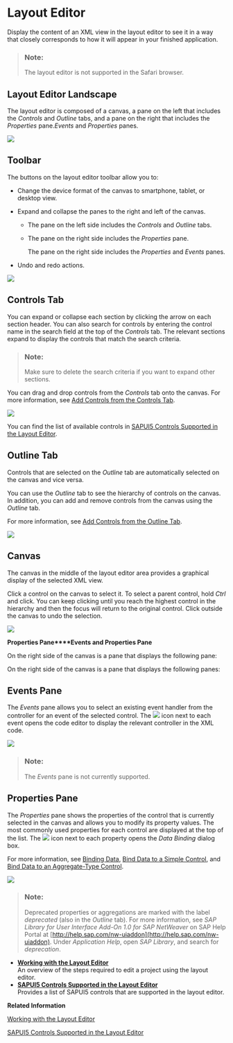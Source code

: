 <!-- loio90ba99ae9af64f76a3da593e44ca5b9f -->

# Layout Editor

Display the content of an XML view in the layout editor to see it in a way that closely corresponds to how it will appear in your finished application.

> ### Note:  
> The layout editor is not supported in the Safari browser.



<a name="loio90ba99ae9af64f76a3da593e44ca5b9f__section_itd_gcc_xnb"/>

## Layout Editor Landscape

The layout editor is composed of a canvas, a pane on the left that includes the *Controls* and *Outline* tabs, and a pane on the right that includes the *Properties* pane.*Events* and *Properties* panes.

![](images/BAS_Layout_Editor_550217f.png)



<a name="loio90ba99ae9af64f76a3da593e44ca5b9f__section_jtd_gcc_xnb"/>

## Toolbar

The buttons on the layout editor toolbar allow you to:

-   Change the device format of the canvas to smartphone, tablet, or desktop view.

-   Expand and collapse the panes to the right and left of the canvas.

    -   The pane on the left side includes the *Controls* and *Outline* tabs.

    -   The pane on the right side includes the *Properties* pane.

        The pane on the right side includes the *Properties* and *Events* panes.


-   Undo and redo actions.


![](images/1_19_what_s_new_toolbar_7c8f4b8.jpg)



<a name="loio90ba99ae9af64f76a3da593e44ca5b9f__section_ktd_gcc_xnb"/>

## Controls Tab

You can expand or collapse each section by clicking the arrow on each section header. You can also search for controls by entering the control name in the search field at the top of the *Controls* tab. The relevant sections expand to display the controls that match the search criteria.

> ### Note:  
> Make sure to delete the search criteria if you want to expand other sections.

You can drag and drop controls from the *Controls* tab onto the canvas. For more information, see [Add Controls from the Controls Tab](Add_Controls_from_the_Controls_Tab_82d8438.md).

![](images/BAS_Control_Pane-_cropped_d146acd.jpg)

You can find the list of available controls in [SAPUI5 Controls Supported in the Layout Editor](SAPUI5_Controls_Supported_in_the_Layout_Editor_c5d123e.md).



<a name="loio90ba99ae9af64f76a3da593e44ca5b9f__section_ltd_gcc_xnb"/>

## Outline Tab

Controls that are selected on the *Outline* tab are automatically selected on the canvas and vice versa.

You can use the *Outline* tab to see the hierarchy of controls on the canvas. In addition, you can add and remove controls from the canvas using the *Outline* tab.

For more information, see [Add Controls from the Outline Tab](Add_Controls_from_the_Outline_Tab_1cf5a5b.md).

![](images/outline_pane-_new_1df47d2.png)



<a name="loio90ba99ae9af64f76a3da593e44ca5b9f__section_mtd_gcc_xnb"/>

## Canvas

The canvas in the middle of the layout editor area provides a graphical display of the selected XML view.

Click a control on the canvas to select it. To select a parent control, hold *Ctrl* and click. You can keep clicking until you reach the highest control in the hierarchy and then the focus will return to the original control. Click outside the canvas to undo the selection.

![](images/canvas_webide_7b7dfdb.jpg)

**Properties Pane****Events and Properties Pane**

On the right side of the canvas is a pane that displays the following pane:

On the right side of the canvas is a pane that displays the following panes:



<a name="loio90ba99ae9af64f76a3da593e44ca5b9f__section_ntd_gcc_xnb"/>

## Events Pane

The *Events* pane allows you to select an existing event handler from the controller for an event of the selected control. The ![](images/events_icon_91db674.jpg) icon next to each event opens the code editor to display the relevant controller in the XML code.

![](images/events_pane_d0dba3a.jpg)

> ### Note:  
> The *Events* pane is not currently supported.



<a name="loio90ba99ae9af64f76a3da593e44ca5b9f__section_otd_gcc_xnb"/>

## Properties Pane

The *Properties* pane shows the properties of the control that is currently selected in the canvas and allows you to modify its property values. The most commonly used properties for each control are displayed at the top of the list. The ![](images/data_binding_button_852457c.jpg) icon next to each property opens the *Data Binding* dialog box.

For more information, see [Binding Data](Binding_Data_c24e9c4.md), [Bind Data to a Simple Control](Bind_Data_to_a_Simple_Control_93f40e6.md), and [Bind Data to an Aggregate-Type Control](Bind_Data_to_an_Aggregate-Type_Control_2ea1358.md).

![](images/Properties_Pane_074591c.png)

> ### Note:  
> Deprecated properties or aggregations are marked with the label *deprecated* \(also in the *Outline* tab\). For more information, see *SAP Library for User Interface Add-On 1.0 for SAP NetWeaver* on SAP Help Portal at [http://help.sap.com/nw-uiaddon](http://help.sap.com/nw-uiaddon). Under *Application Help*, open *SAP Library*, and search for *deprecation*.

-   **[Working with the Layout Editor](Working_with_the_Layout_Editor_8fbbaad.md "An overview of the steps required to edit a project using the layout editor.")**  
An overview of the steps required to edit a project using the layout editor.
-   **[SAPUI5 Controls Supported in the Layout Editor](SAPUI5_Controls_Supported_in_the_Layout_Editor_c5d123e.md "Provides a list of SAPUI5 controls that are supported in the layout editor.")**  
Provides a list of SAPUI5 controls that are supported in the layout editor.

**Related Information**  


[Working with the Layout Editor](Working_with_the_Layout_Editor_8fbbaad.md "An overview of the steps required to edit a project using the layout editor.")

[SAPUI5 Controls Supported in the Layout Editor](SAPUI5_Controls_Supported_in_the_Layout_Editor_c5d123e.md "Provides a list of SAPUI5 controls that are supported in the layout editor.")

